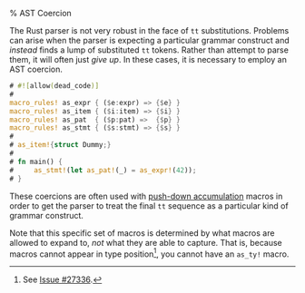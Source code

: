 % AST Coercion

The Rust parser is not very robust in the face of `tt` substitutions.  Problems can arise when the parser is expecting a particular grammar construct and *instead* finds a lump of substituted `tt` tokens.  Rather than attempt to parse them, it will often just *give up*.  In these cases, it is necessary to employ an AST coercion.

```rust
# #![allow(dead_code)]
# 
macro_rules! as_expr { ($e:expr) => {$e} }
macro_rules! as_item { ($i:item) => {$i} }
macro_rules! as_pat  { ($p:pat) =>  {$p} }
macro_rules! as_stmt { ($s:stmt) => {$s} }
# 
# as_item!{struct Dummy;}
# 
# fn main() {
#     as_stmt!(let as_pat!(_) = as_expr!(42));
# }
```

These coercions are often used with [push-down accumulation] macros in order to get the parser to treat the final `tt` sequence as a particular kind of grammar construct.

Note that this specific set of macros is determined by what macros are allowed to expand to, *not* what they are able to capture.  That is, because macros cannot appear in type position[^issue-27336], you cannot have an `as_ty!` macro.

[push-down accumulation]: pat-push-down-accumulation.html

[^issue-27336]: See [Issue #27336](https://github.com/rust-lang/rust/issues/27336).
